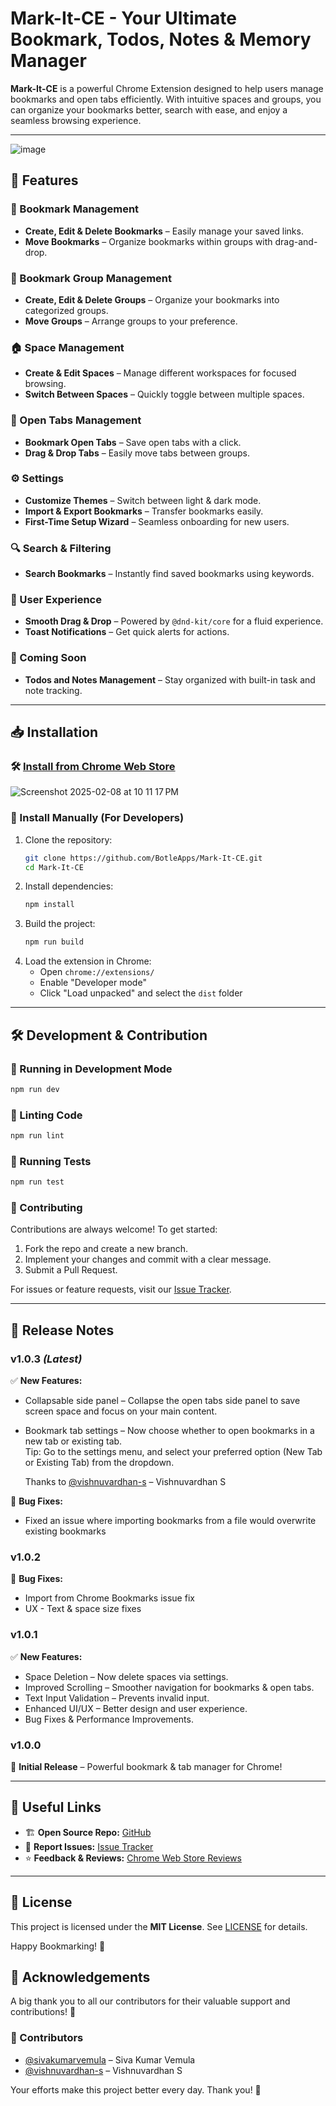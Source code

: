 # Mark-It-CE - Your Ultimate Bookmark, Todos, Notes & Memory Manager



**Mark-It-CE** is a powerful Chrome Extension designed to help users manage bookmarks and open tabs efficiently. With intuitive spaces and groups, you can organize your bookmarks better, search with ease, and enjoy a seamless browsing experience.

---
![image](https://github.com/user-attachments/assets/ebde6dd0-3d66-4028-af85-d47874055b73)

## 🚀 Features

### 📌 Bookmark Management

- **Create, Edit & Delete Bookmarks** – Easily manage your saved links.
- **Move Bookmarks** – Organize bookmarks within groups with drag-and-drop.

### 📂 Bookmark Group Management

- **Create, Edit & Delete Groups** – Organize your bookmarks into categorized groups.
- **Move Groups** – Arrange groups to your preference.

### 🏠 Space Management

- **Create & Edit Spaces** – Manage different workspaces for focused browsing.
- **Switch Between Spaces** – Quickly toggle between multiple spaces.

### 🔄 Open Tabs Management

- **Bookmark Open Tabs** – Save open tabs with a click.
- **Drag & Drop Tabs** – Easily move tabs between groups.

### ⚙️ Settings

- **Customize Themes** – Switch between light & dark mode.
- **Import & Export Bookmarks** – Transfer bookmarks easily.
- **First-Time Setup Wizard** – Seamless onboarding for new users.

### 🔍 Search & Filtering

- **Search Bookmarks** – Instantly find saved bookmarks using keywords.

### 🌟 User Experience

- **Smooth Drag & Drop** – Powered by `@dnd-kit/core` for a fluid experience.
- **Toast Notifications** – Get quick alerts for actions.

### 📝 Coming Soon

- **Todos and Notes Management** – Stay organized with built-in task and note tracking.
---

## 📥 Installation

### 🛠 [Install from Chrome Web Store](https://chromewebstore.google.com/detail/mark-it-memory-manager/ggpbonlpbpoimehcopnkeoklajdpkbho)

![Screenshot 2025-02-08 at 10 11 17 PM](https://github.com/user-attachments/assets/1a5d5e77-4498-4de8-80d1-056ff3711493)


### 📜 Install Manually (For Developers)

1. Clone the repository:
   ```sh
   git clone https://github.com/BotleApps/Mark-It-CE.git
   cd Mark-It-CE
   ```
2. Install dependencies:
   ```sh
   npm install
   ```
3. Build the project:
   ```sh
   npm run build
   ```
4. Load the extension in Chrome:
   - Open `chrome://extensions/`
   - Enable "Developer mode"
   - Click "Load unpacked" and select the `dist` folder

---

## 🛠 Development & Contribution

### 🔧 Running in Development Mode

```sh
npm run dev
```

### 📏 Linting Code

```sh
npm run lint
```

### 🧪 Running Tests

```sh
npm run test
```

### 🤝 Contributing

Contributions are always welcome! To get started:

1. Fork the repo and create a new branch.
2. Implement your changes and commit with a clear message.
3. Submit a Pull Request.

For issues or feature requests, visit our [Issue Tracker](https://github.com/BotleApps/Mark-It-CE/issues).

---

## 🔄 Release Notes

### **v1.0.3** *(Latest)*

✅ **New Features:**

- Collapsable side panel – Collapse the open tabs side panel to save screen space and focus on your main content.
- Bookmark tab settings – Now choose whether to open bookmarks in a new tab or existing tab.  
  Tip: Go to the settings menu, and select your preferred option (New Tab or Existing Tab) from the dropdown.

  Thanks to [@vishnuvardhan-s](https://github.com/vishnuvardhan-s) – Vishnuvardhan S

🐞 **Bug Fixes:**

- Fixed an issue where importing bookmarks from a file would overwrite existing bookmarks

### **v1.0.2**

🐞 **Bug Fixes:**

- Import from Chrome Bookmarks issue fix
- UX - Text & space size fixes

### **v1.0.1**

✅ **New Features:**

- Space Deletion – Now delete spaces via settings.
- Improved Scrolling – Smoother navigation for bookmarks & open tabs.
- Text Input Validation – Prevents invalid input.
- Enhanced UI/UX – Better design and user experience.
- Bug Fixes & Performance Improvements.

### **v1.0.0**

🚀 **Initial Release** – Powerful bookmark & tab manager for Chrome!

---

## 📌 Useful Links

- 🏗 **Open Source Repo:** [GitHub](https://github.com/BotleApps/Mark-It-CE)
- 📝 **Report Issues:** [Issue Tracker](https://github.com/BotleApps/Mark-It-CE/issues)
- ⭐ **Feedback & Reviews:** [Chrome Web Store Reviews](https://chromewebstore.google.com/detail/mark-it-memory-manager/ggpbonlpbpoimehcopnkeoklajdpkbho/reviews)

---

## 📜 License

This project is licensed under the **MIT License**. See [LICENSE](https://github.com/BotleApps/Mark-It-CE/blob/main/LICENSE) for details.

Happy Bookmarking! 🎉

## 🙏 Acknowledgements

A big thank you to all our contributors for their valuable support and contributions! 💖

### 🚀 Contributors

- [@sivakumarvemula](https://github.com/sivakumarvemula) – Siva Kumar Vemula  
- [@vishnuvardhan-s](https://github.com/vishnuvardhan-s) – Vishnuvardhan S

Your efforts make this project better every day. Thank you! 🎉
